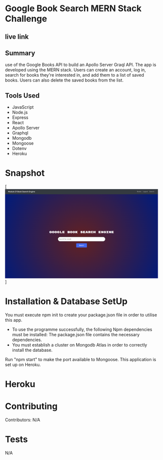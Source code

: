 # Google Book Search MERN Stack Challenge

## live link

## Summary
use of the Google Books API to build an Apollo Server Graql API. The app is developed using the MERN stack. Users can create an account, log in, search for books they're interested in, and add them to a list of saved books. Users can also delete the saved books from the list.


## Tools Used

* JavaScript
* Node.js
* Express
* React
* Apollo Server
* Graphql
* Mongodb
* Mongoose
* Dotenv
* Heroku



# Snapshot

[![Book Search](images/BookSearchDemo.png)]





# Installation & Database SetUp
You must execute npm init to create your package.json file in order to utilise this app.
* To use the programme successfully, the following Npm dependencies must be installed: The package.json file contains the necessary dependencies.
* You must establish a cluster on Mongodb Atlas in order to correctly install the database.

Run "npm start" to make the port available to Mongoose. This application is set up on Heroku.




# Heroku




# Contributing
​Contributors: N/A

# Tests
N/A

